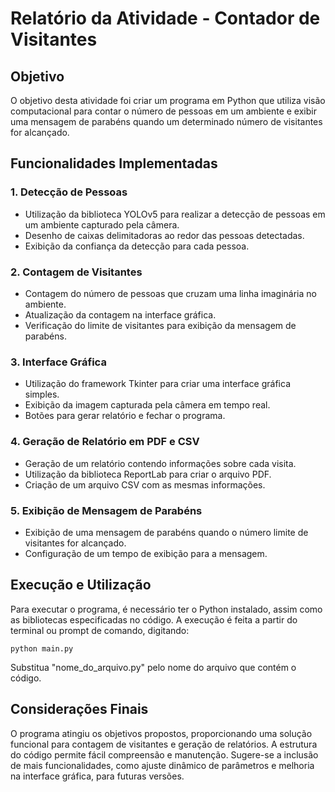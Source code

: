 # Relatório da Atividade - Contador de Visitantes

## Objetivo

O objetivo desta atividade foi criar um programa em Python que utiliza visão computacional para contar o número de pessoas em um ambiente e exibir uma mensagem de parabéns quando um determinado número de visitantes for alcançado.

## Funcionalidades Implementadas

### 1. Detecção de Pessoas

-   Utilização da biblioteca YOLOv5 para realizar a detecção de pessoas em um ambiente capturado pela câmera.
-   Desenho de caixas delimitadoras ao redor das pessoas detectadas.
-   Exibição da confiança da detecção para cada pessoa.

### 2. Contagem de Visitantes

-   Contagem do número de pessoas que cruzam uma linha imaginária no ambiente.
-   Atualização da contagem na interface gráfica.
-   Verificação do limite de visitantes para exibição da mensagem de parabéns.

### 3. Interface Gráfica

-   Utilização do framework Tkinter para criar uma interface gráfica simples.
-   Exibição da imagem capturada pela câmera em tempo real.
-   Botões para gerar relatório e fechar o programa.

### 4. Geração de Relatório em PDF e CSV

-   Geração de um relatório contendo informações sobre cada visita.
-   Utilização da biblioteca ReportLab para criar o arquivo PDF.
-   Criação de um arquivo CSV com as mesmas informações.

### 5. Exibição de Mensagem de Parabéns

-   Exibição de uma mensagem de parabéns quando o número limite de visitantes for alcançado.
-   Configuração de um tempo de exibição para a mensagem.

## Execução e Utilização

Para executar o programa, é necessário ter o Python instalado, assim como as bibliotecas especificadas no código. A execução é feita a partir do terminal ou prompt de comando, digitando:

```python main.py``` 

Substitua "nome_do_arquivo.py" pelo nome do arquivo que contém o código.

## Considerações Finais

O programa atingiu os objetivos propostos, proporcionando uma solução funcional para contagem de visitantes e geração de relatórios. A estrutura do código permite fácil compreensão e manutenção. Sugere-se a inclusão de mais funcionalidades, como ajuste dinâmico de parâmetros e melhoria na interface gráfica, para futuras versões.
